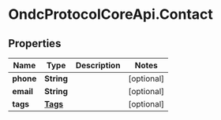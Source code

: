 # OndcProtocolCoreApi.Contact

## Properties
Name | Type | Description | Notes
------------ | ------------- | ------------- | -------------
**phone** | **String** |  | [optional] 
**email** | **String** |  | [optional] 
**tags** | [**Tags**](Tags.md) |  | [optional] 
